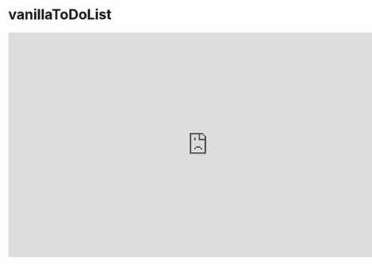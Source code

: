 # vanillaToDoList
<iframe style="border: 1px solid rgba(0, 0, 0, 0.1);" width="800" height="450" src="https://www.figma.com/embed?embed_host=share&url=https%3A%2F%2Fwww.figma.com%2Ffile%2FUWosTHRLB7efj3iRSHn0k5%2FTODO%3Fnode-id%3D0%253A3" allowfullscreen></iframe>
